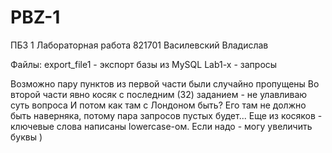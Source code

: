 # PBZ-1

ПБЗ 1 Лабораторная работа
821701 Василевский Владислав

Файлы:
export_file1 - экспорт базы из MySQL
Lab1-x - запросы 

Возможно пару пунктов из первой части были случайно пропущены
Во второй части явно косяк с последним (32) заданием - не улавливаю суть вопроса
И потом как там с Лондоном быть? Его там не должно быть наверняка, потому пара запросов пустых будет...
Еще из косяков  - ключевые слова написаны lowercase-ом. Если надо - могу увеличить буквы )
